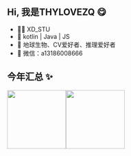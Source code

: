 ## Hi, 我是THYLOVEZQ 😋

- 🧑‍💻 XD_STU
- 🚀 kotlin | Java | JS 
- 👾 地球生物、CV爱好者、推理爱好者 
- 💬 微信：a13186008666

## 今年汇总 ✨

<img align="" height="137px" src="https://github-readme-stats.vercel.app/api?username=THYLOVEZJ&hide_title=true&hide_border=true&show_icons=true&include_all_commits=true&line_height=21&bg_color=0,EC6C6C,FFD479,FFFC79,73FA79&theme=graywhite&locale=cn" /><img align="" height="137px" src="https://github-readme-stats.vercel.app/api/top-langs/?username=THYLOVEZJ&hide_title=true&hide_border=true&layout=compact&bg_color=0,73FA79,73FDFF,D783FF&theme=graywhite&locale=cn" />
